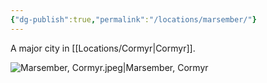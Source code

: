```yaml
---
{"dg-publish":true,"permalink":"/locations/marsember/"}
---
```


A major city in [[Locations/Cormyr\|Cormyr]].

![Marsember, Cormyr.jpeg|Marsember, Cormyr](/img/user/Assets/Marsember,%20Cormyr.jpeg)
